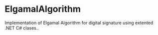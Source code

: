 # ElgamalAlgorithm
Implementation of Elgamal Algorithm for digital signature using extented .NET C# clases..
